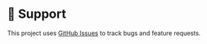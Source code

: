 # 🐞 Support

This project uses [GitHub Issues] to track bugs and feature requests.

[GitHub Issues]: https://github.com/wireddown/qt-py-s3-daq-app/issues/new/choose
